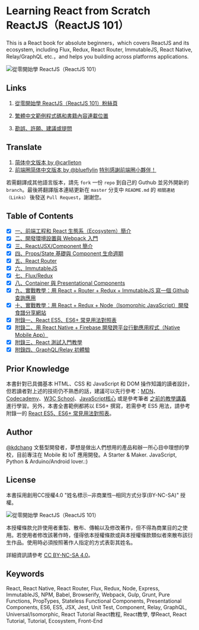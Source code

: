 # Learning React from Scratch  ReactJS（ReactJS 101）
This is a React book for absolute beginners，which covers ReactJS and its ecosystem, including Flux, Redux, React Router, ImmutableJS, React Native, Relay/GraphQL etc.，and helps you building across platforms applications.

![從零開始學 ReactJS（ReactJS 101）](./cover.png)

## Links

1. [從零開始學 ReactJS（ReactJS 101）粉絲頁](https://www.facebook.com/reactjs101/)

2. [繁體中文範例程式碼和書籍內容連載位置](https://github.com/kdchang/reactjs101)

3. [勘誤、許願、建議或提問](https://github.com/kdchang/reactjs101/issues)

## Translate

1. [简体中文版本 by @carlleton](https://github.com/carlleton/reactjs101/tree/zh-CN)
2. [前端圈简体中文版本 by @blueflylin]( https://github.com/blueflylin/reactjs101) [特別感謝前端圈小夥伴！](http://fequan.com/)


若需翻譯成其他語言版本，請先 `fork` 一份 `repo` 到自己的 Guthub 並另外開新的 `branch`。最後將翻譯版本連結更新在 `master` 分支中 `README.md` 的 `相關連結（Links）` 後發送 `Pull Request`，謝謝您。

## Table of Contents

- [X] [一、前端工程和 React 生態系（Ecosystem）簡介](https://github.com/kdchang/reactjs101/tree/master/Ch01)
- [X] [二、開發環境設置與 Webpack 入門](https://github.com/kdchang/reactjs101/tree/master/Ch02)
- [X] [三、React/JSX/Component 簡介](https://github.com/kdchang/reactjs101/tree/master/Ch03)
- [X] [四、Props/State 基礎與 Component 生命週期](https://github.com/kdchang/reactjs101/tree/master/Ch04) 
- [X] [五、React Router](https://github.com/kdchang/reactjs101/tree/master/Ch05)
- [X] [六、ImmutableJS](https://github.com/kdchang/reactjs101/tree/master/Ch06)
- [X] [七、Flux/Redux](https://github.com/kdchang/reactjs101/tree/master/Ch07) 
- [X] [八、Container 與 Presentational Components](https://github.com/kdchang/reactjs101/tree/master/Ch08)
- [X] [九、實戰教學：用 React + Router + Redux + ImmutableJS 寫一個 Github 查詢應用](https://github.com/kdchang/reactjs101/tree/master/Ch09)
- [X] [十、實戰教學：用 React + Redux + Node（Isomorphic JavaScript）開發食譜分享網站](https://github.com/kdchang/reactjs101/tree/master/Ch10)
- [X] [附錄一、React ES5、ES6+ 常見用法對照表](https://github.com/kdchang/reactjs101/tree/master/Appendix01)
- [X] [附錄二、用 React Native + Firebase 開發跨平台行動應用程式（Native Mobile App）](https://github.com/kdchang/reactjs101/tree/master/Appendix02)
- [X] [附錄三、React 測試入門教學](https://github.com/kdchang/reactjs101/tree/master/Appendix03)
- [X] [附錄四、GraphQL/Relay 初體驗](https://github.com/kdchang/reactjs101/tree/master/Appendix04)

## Prior Knowledge
本書針對已具備基本 HTML、CSS 和 JavaScript 和 DOM 操作知識的讀者設計，但若讀者對上述的技術仍不熟悉的話，建議可以先行參考：[MDN](https://developer.mozilla.org/zh-TW/)、[Codecademy](https://www.codecademy.com/)、[W3C School](http://www.w3schools.com/)、[JavaScript核心](http://weizhifeng.net/javascript-the-core.html) 或是參考筆者 [之前的教學講義](http://kdchang.cc/web-programming-course/) 進行學習。另外，本書全書範例都將以 ES6+ 撰寫，若需參考 ES5 用法，請參考附錄一的 [React ES5、ES6+ 常見用法對照表](https://github.com/kdchang/reactjs101/tree/master/Appendix01)。

## Author
[@kdchang](http://blog.kdchang.cc) 文藝型開發者，夢想是做出人們想用的產品和辦一所心目中理想的學校，目前專注在 Mobile 和 IoT 應用開發。A Starter & Maker. JavaScript, Python & Arduino/Android lover.:)

## License
本書採用創用CC授權4.0 "姓名標示─非商業性─相同方式分享(BY-NC-SA)" 授權。

![從零開始學 ReactJS（ReactJS 101）](./cc-by-nc-sa.png)

本授權條款允許使用者重製、散布、傳輸以及修改著作，但不得為商業目的之使用。若使用者修改該著作時，僅得依本授權條款或與本授權條款類似者來散布該衍生作品。使用時必須按照著作人指定的方式表彰其姓名。

詳細資訊請參考 [CC BY-NC-SA 4.0](https://creativecommons.org/licenses/by-nc-sa/4.0/)。

## Keywords
React, React Native, React Router, Flux, Redux, Node, Express, ImmutableJS, NPM, Babel, Browserify, Webpack, Gulp, Grunt, Pure Functions, PropTypes, Stateless Functional Components, Presentational Components, ES6, ES5, JSX, Jest, Unit Test, Component, Relay, GraphQL, Universal/Isomorphic, React Tutorial React教程, React教學, 學React, React Tutorial, Tutorial, Ecosystem, Front-End
